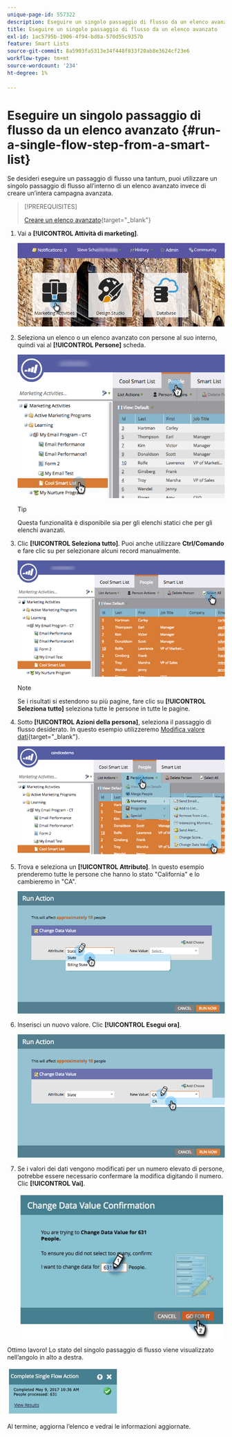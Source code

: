 ```yaml
---
unique-page-id: 557322
description: Eseguire un singolo passaggio di flusso da un elenco avanzato - Documenti Marketo - Documentazione del prodotto
title: Eseguire un singolo passaggio di flusso da un elenco avanzato
exl-id: 1ac5795b-1906-4f94-bd0a-570d55c9357b
feature: Smart Lists
source-git-commit: 8a5903fa5313e34f448f833f20ab8e3624cf23e6
workflow-type: tm+mt
source-wordcount: '234'
ht-degree: 1%

---
```


# Eseguire un singolo passaggio di flusso da un elenco avanzato {#run-a-single-flow-step-from-a-smart-list}

Se desideri eseguire un passaggio di flusso una tantum, puoi utilizzare un singolo passaggio di flusso all’interno di un elenco avanzato invece di creare un’intera campagna avanzata.

>[!PREREQUISITES]
>
>[Creare un elenco avanzato](/help/marketo/product-docs/core-marketo-concepts/smart-lists-and-static-lists/creating-a-smart-list/create-a-smart-list.md){target="_blank"}

1. Vai a **[!UICONTROL Attività di marketing]**.

   ![](assets/login-marketing-activities-1.png)

1. Seleziona un elenco o un elenco avanzato con persone al suo interno, quindi vai al **[!UICONTROL Persone]** scheda.

   ![](assets/smartlistpeopletab-hands.png)

   >[!TIP]
   >
   >Questa funzionalità è disponibile sia per gli elenchi statici che per gli elenchi avanzati.

1. Clic **[!UICONTROL Seleziona tutto]**. Puoi anche utilizzare **Ctrl/Comando** e fare clic su per selezionare alcuni record manualmente.

   ![](assets/smartlist-selectallhand.png)

   >[!NOTE]
   >
   >Se i risultati si estendono su più pagine, fare clic su **[!UICONTROL Seleziona tutto]** seleziona tutte le persone in tutte le pagine.

1. Sotto **[!UICONTROL Azioni della persona]**, seleziona il passaggio di flusso desiderato. In questo esempio utilizzeremo [Modifica valore dati](/help/marketo/product-docs/core-marketo-concepts/smart-campaigns/flow-actions/change-data-value.md){target="_blank"}.

   ![](assets/personactions-hands.png)

1. Trova e seleziona un **[!UICONTROL Attributo]**. In questo esempio prenderemo tutte le persone che hanno lo stato &quot;California&quot; e lo cambieremo in &quot;CA&quot;.

   ![](assets/runaction-hands.png)

1. Inserisci un nuovo valore. Clic **[!UICONTROL Esegui ora]**.

   ![](assets/runactionnewvalue-hands.png)

1. Se i valori dei dati vengono modificati per un numero elevato di persone, potrebbe essere necessario confermare la modifica digitando il numero. Clic **[!UICONTROL Vai]**.

   ![](assets/changedatavalue.jpg)

Ottimo lavoro! Lo stato del singolo passaggio di flusso viene visualizzato nell’angolo in alto a destra.

![](assets/completesingleflowaction.jpg)

Al termine, aggiorna l’elenco e vedrai le informazioni aggiornate.
